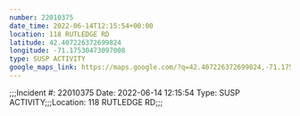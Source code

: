 ```yaml
---
number: 22010375
date_time: 2022-06-14T12:15:54+00:00
location: 118 RUTLEDGE RD
latitude: 42.407226372699824
longitude: -71.17530473097008
type: SUSP ACTIVITY
google_maps_link: https://maps.google.com/?q=42.407226372699824,-71.17530473097008
---
```


;;;Incident #: 22010375  Date: 2022-06-14 12:15:54   Type: SUSP ACTIVITY;;;Location: 118 RUTLEDGE RD;;;
